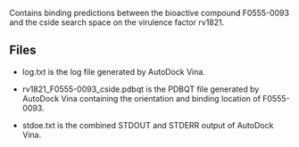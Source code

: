 Contains binding predictions between the bioactive compound F0555-0093 and the cside search space on the virulence factor rv1821.

## Files

- log.txt is the log file generated by AutoDock Vina.

- rv1821_F0555-0093_cside.pdbqt is the PDBQT file generated by AutoDock Vina containing the orientation and binding location of F0555-0093.

- stdoe.txt is the combined STDOUT and STDERR output of AutoDock Vina.

